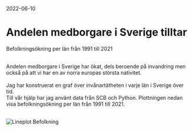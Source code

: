 2022-06-10
# Andelen medborgare i Sverige tilltar
Befolkningsökning per län från 1991 till 2021

<br>
Andelen medborgare i Sverige har ökat, dels beroende på invandring men också på att vi har en av norra europas största nativitet.
<br>
<br>
Jag har konstruerat en graf över invånartätheten i varje län i Sverige över tid. 
<br>
Till vår hjälp har jag använt data från SCB och Python.
Plottningen nedan visa befolkningsökning per län från 1991 till 2021.
<br>
<br>

![Lineplot Befolkning](https://raw.githubusercontent.com/IoT-Dude/blogg_mtrl/main/Befolkningsökning_per_lan_1991_till_2021.png)

